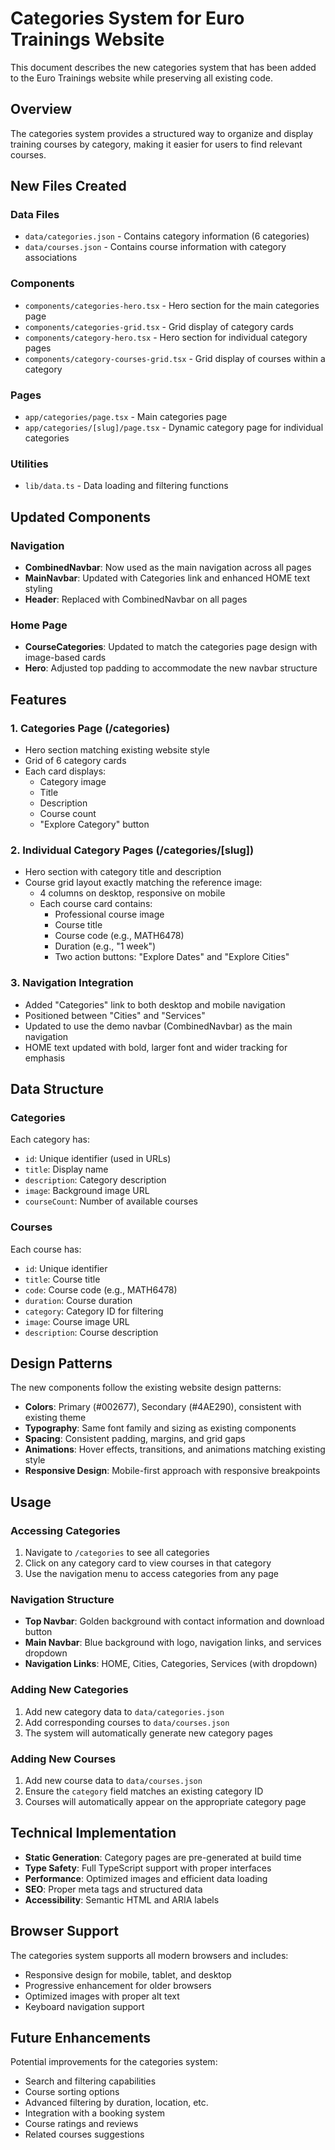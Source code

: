 # Categories System for Euro Trainings Website

This document describes the new categories system that has been added to the Euro Trainings website while preserving all existing code.

## Overview

The categories system provides a structured way to organize and display training courses by category, making it easier for users to find relevant courses.

## New Files Created

### Data Files
- `data/categories.json` - Contains category information (6 categories)
- `data/courses.json` - Contains course information with category associations

### Components
- `components/categories-hero.tsx` - Hero section for the main categories page
- `components/categories-grid.tsx` - Grid display of category cards
- `components/category-hero.tsx` - Hero section for individual category pages
- `components/category-courses-grid.tsx` - Grid display of courses within a category

### Pages
- `app/categories/page.tsx` - Main categories page
- `app/categories/[slug]/page.tsx` - Dynamic category page for individual categories

### Utilities
- `lib/data.ts` - Data loading and filtering functions

## Updated Components

### Navigation
- **CombinedNavbar**: Now used as the main navigation across all pages
- **MainNavbar**: Updated with Categories link and enhanced HOME text styling
- **Header**: Replaced with CombinedNavbar on all pages

### Home Page
- **CourseCategories**: Updated to match the categories page design with image-based cards
- **Hero**: Adjusted top padding to accommodate the new navbar structure

## Features

### 1. Categories Page (/categories)
- Hero section matching existing website style
- Grid of 6 category cards
- Each card displays:
  - Category image
  - Title
  - Description
  - Course count
  - "Explore Category" button

### 2. Individual Category Pages (/categories/[slug])
- Hero section with category title and description
- Course grid layout exactly matching the reference image:
  - 4 columns on desktop, responsive on mobile
  - Each course card contains:
    - Professional course image
    - Course title
    - Course code (e.g., MATH6478)
    - Duration (e.g., "1 week")
    - Two action buttons: "Explore Dates" and "Explore Cities"

### 3. Navigation Integration
- Added "Categories" link to both desktop and mobile navigation
- Positioned between "Cities" and "Services"
- Updated to use the demo navbar (CombinedNavbar) as the main navigation
- HOME text updated with bold, larger font and wider tracking for emphasis

## Data Structure

### Categories
Each category has:
- `id`: Unique identifier (used in URLs)
- `title`: Display name
- `description`: Category description
- `image`: Background image URL
- `courseCount`: Number of available courses

### Courses
Each course has:
- `id`: Unique identifier
- `title`: Course title
- `code`: Course code (e.g., MATH6478)
- `duration`: Course duration
- `category`: Category ID for filtering
- `image`: Course image URL
- `description`: Course description

## Design Patterns

The new components follow the existing website design patterns:
- **Colors**: Primary (#002677), Secondary (#4AE290), consistent with existing theme
- **Typography**: Same font family and sizing as existing components
- **Spacing**: Consistent padding, margins, and grid gaps
- **Animations**: Hover effects, transitions, and animations matching existing style
- **Responsive Design**: Mobile-first approach with responsive breakpoints

## Usage

### Accessing Categories
1. Navigate to `/categories` to see all categories
2. Click on any category card to view courses in that category
3. Use the navigation menu to access categories from any page

### Navigation Structure
- **Top Navbar**: Golden background with contact information and download button
- **Main Navbar**: Blue background with logo, navigation links, and services dropdown
- **Navigation Links**: HOME, Cities, Categories, Services (with dropdown)

### Adding New Categories
1. Add new category data to `data/categories.json`
2. Add corresponding courses to `data/courses.json`
3. The system will automatically generate new category pages

### Adding New Courses
1. Add new course data to `data/courses.json`
2. Ensure the `category` field matches an existing category ID
3. Courses will automatically appear on the appropriate category page

## Technical Implementation

- **Static Generation**: Category pages are pre-generated at build time
- **Type Safety**: Full TypeScript support with proper interfaces
- **Performance**: Optimized images and efficient data loading
- **SEO**: Proper meta tags and structured data
- **Accessibility**: Semantic HTML and ARIA labels

## Browser Support

The categories system supports all modern browsers and includes:
- Responsive design for mobile, tablet, and desktop
- Progressive enhancement for older browsers
- Optimized images with proper alt text
- Keyboard navigation support

## Future Enhancements

Potential improvements for the categories system:
- Search and filtering capabilities
- Course sorting options
- Advanced filtering by duration, location, etc.
- Integration with a booking system
- Course ratings and reviews
- Related courses suggestions

